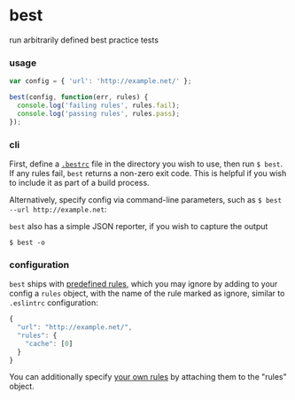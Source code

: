 # best

run arbitrarily defined best practice tests


### usage

```javascript
var config = { 'url': 'http://example.net/' };

best(config, function(err, rules) {
  console.log('failing rules', rules.fail);
  console.log('passing rules', rules.pass);
});
```

### cli

First, define a [`.bestrc`](./.bestrc) file in the directory you wish to use, then run `$ best`. If any rules fail, `best` returns a non-zero exit code. This is helpful if you wish to include it as part of a build process.

Alternatively, specify config via command-line parameters, such as `$ best --url http://example.net`:

`best` also has a simple JSON reporter, if you wish to capture the output

`$ best -o`

### configuration

`best` ships with [predefined rules](./rules/README.md), which you may ignore by adding to your config a `rules` object, with the name of the rule marked as ignore, similar to `.eslintrc` configuration:

```javascript
{
  "url": "http://example.net/",
  "rules": {
    "cache": [0]
  }
}
```

You can additionally specify [your own rules](./rules/README.md) by attaching them to the "rules" object.
